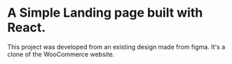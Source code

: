 # A Simple Landing page built with React.

This project was developed from an existing design made from figma.
It's a clone of the WooCommerce website.
